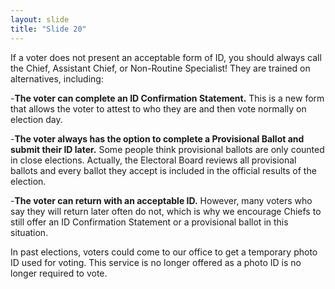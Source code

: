 ```yaml
---
layout: slide
title: "Slide 20"
---
```


If a voter does not present an acceptable form of ID, you should always call the Chief, Assistant Chief, or Non-Routine Specialist! They are trained on alternatives, including:

-**The voter can complete an ID Confirmation Statement.** This is a new form that allows the voter to attest to who they are and then vote normally on election day.

-**The voter always has the option to complete a Provisional Ballot and submit their ID later.** Some people think provisional ballots are only counted in close elections. Actually, the Electoral Board reviews all provisional ballots and every ballot they accept is included in the official results of the election.

-**The voter can return with an acceptable ID.** However, many voters who say they will return later often do not, which is why we encourage Chiefs to still offer an ID Confirmation Statement or a provisional ballot in this situation.

In past elections, voters could come to our office to get a temporary photo ID used for voting. This service is no longer offered as a photo ID is no longer required to vote.
